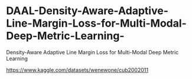 # DAAL-Density-Aware-Adaptive-Line-Margin-Loss-for-Multi-Modal-Deep-Metric-Learning-
Density-Aware Adaptive Line Margin Loss for Multi-Modal Deep Metric Learning

https://www.kaggle.com/datasets/wenewone/cub2002011
